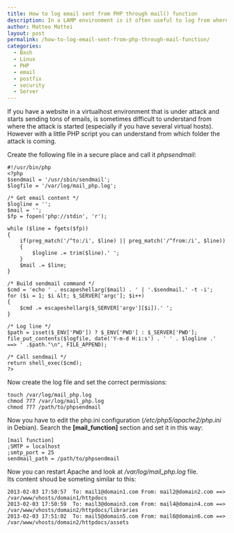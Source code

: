 ```yaml
---
title: How to log email sent from PHP through mail() function
description: In a LAMP environment is it often useful to log from where virtual host the email are sent. The script contained in this article shows how to do it.
author: Matteo Mattei
layout: post
permalink: /how-to-log-email-sent-from-php-through-mail-function/
categories:
  - Bash
  - Linux
  - PHP
  - email
  - postfix
  - security
  - Server
---
```

If you have a website in a virtualhost environment that is under attack and starts sending tons of emails, is sometimes difficult to understand from where the attack is started (especially if you have several virtual hosts). However with a little PHP script you can understand from which folder the attack is coming.

Create the following file in a secure place and call it *phpsendmail*:

```
#!/usr/bin/php
<?php
$sendmail = '/usr/sbin/sendmail';
$logfile = '/var/log/mail_php.log';

/* Get email content */
$logline = '';
$mail = '';
$fp = fopen('php://stdin', 'r');

while ($line = fgets($fp))
{
    if(preg_match('/^to:/i', $line) || preg_match('/^from:/i', $line))
    {
        $logline .= trim($line).' ';
    }
    $mail .= $line;
}

/* Build sendmail command */
$cmd = 'echo ' . escapeshellarg($mail) . ' | '.$sendmail.' -t -i';
for ($i = 1; $i &lt; $_SERVER['argc']; $i++)
{
    $cmd .= escapeshellarg($_SERVER['argv'][$i]).' ';
}

/* Log line */
$path = isset($_ENV['PWD']) ? $_ENV['PWD'] : $_SERVER['PWD'];
file_put_contents($logfile, date('Y-m-d H:i:s') . ' ' . $logline .'  ==> ' .$path."\n", FILE_APPEND);

/* Call sendmail */
return shell_exec($cmd);
?>
```

Now create the log file and set the correct permissions:

```
touch /var/log/mail_php.log
chmod 777 /var/log/mail_php.log
chmod 777 /path/to/phpsendmail
```

Now you have to edit the php.ini configuration (*/etc/php5/apache2/php.ini* in Debian). Search the **[mail_function]** section and set it in this way:

```
[mail function]
;SMTP = localhost
;smtp_port = 25
sendmail_path = /path/to/phpsendmail
```

Now you can restart Apache and look at */var/log/mail_php.log* file.  
Its content shoud be someting similar to this:

```
2013-02-03 17:50:57  To: mail1@domain1.com From: mail2@domain2.com ==> /var/www/vhosts/domain1/httpdocs
2013-02-03 17:50:59  To: mail3@domain3.com From: mail4@domain4.com ==> /var/www/vhosts/domain2/httpdocs/libraries
2013-02-03 17:51:02  To: mail5@domain5.com From: mail6@domain6.com ==> /var/www/vhosts/domain2/httpdocs/assets
```
